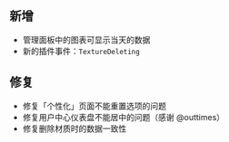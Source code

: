 ## 新增

- 管理面板中的图表可显示当天的数据
- 新的插件事件：`TextureDeleting`

## 修复

- 修复「个性化」页面不能重置选项的问题
- 修复用户中心仪表盘不能居中的问题（感谢 @outtimes）
- 修复删除材质时的数据一致性

